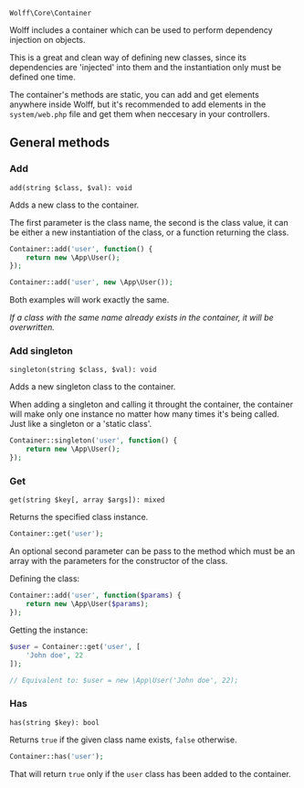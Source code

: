 `Wolff\Core\Container`

Wolff includes a container which can be used to perform dependency injection on objects.

This is a great and clean way of defining new classes, since its dependencies are 'injected' into them and the instantiation only must be defined one time.

The container's methods are static, you can add and get elements anywhere inside Wolff, but it's recommended to add elements in the `system/web.php` file and get them when neccesary in your controllers.

## General methods

### Add

`add(string $class, $val): void`

Adds a new class to the container.

The first parameter is the class name, the second is the class value, it can be either a new instantiation of the class, or a function returning the class.

```php
Container::add('user', function() {
    return new \App\User();
});
```

```php
Container::add('user', new \App\User());
```

Both examples will work exactly the same.

_If a class with the same name already exists in the container, it will be overwritten._

### Add singleton

`singleton(string $class, $val): void`

Adds a new singleton class to the container.

When adding a singleton and calling it throught the container, the container will make only one instance no matter how many times it's being called. Just like a singleton or a 'static class'.

```php
Container::singleton('user', function() {
    return new \App\User();
});
```

### Get

`get(string $key[, array $args]): mixed`

Returns the specified class instance.

```php
Container::get('user');
```

An optional second parameter can be pass to the method which must be an array with the parameters for the constructor of the class.

Defining the class:

```php
Container::add('user', function($params) {
    return new \App\User($params);
});
```

Getting the instance:

```php
$user = Container::get('user', [
    'John doe', 22
]);

// Equivalent to: $user = new \App\User('John doe', 22);
```

### Has

`has(string $key): bool`

Returns `true` if the given class name exists, `false` otherwise.

```php
Container::has('user');
```

That will return `true` only if the `user` class has been added to the container.
